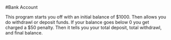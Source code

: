 #Bank Account

This program starts you off with an initial balance of $1000.  Then allows you do withdrawl or deposit funds.  If your balance goes below 0 you get charged a $50 penalty.  Then it tells you your total deposit, total withdrawl, and final balance.
